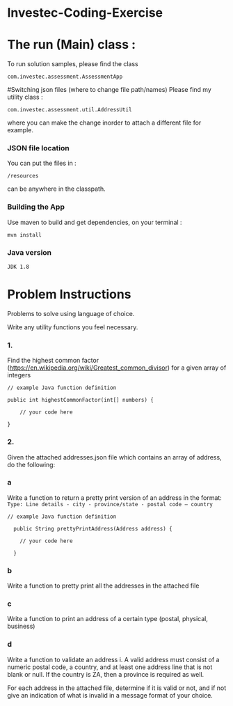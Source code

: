 # Investec-Coding-Exercise

# The run (Main) class :
To run solution samples, please find the class
```
com.investec.assessment.AssessmentApp
```

#Switching json files (where to change file path/names)
Please find my utility class :
```
com.investec.assessment.util.AddressUtil
```
where you can make the change inorder to attach a different file for example.


### JSON file location
You can put the files in :
```
/resources
```

can be anywhere in the classpath.

### Building the App
Use maven to build and get dependencies, on your terminal : 

```
mvn install
```
### Java version
```
JDK 1.8
```



# Problem Instructions
Problems to solve using language of choice.

Write any utility functions you feel necessary.

 ### 1.

Find the highest common factor (https://en.wikipedia.org/wiki/Greatest_common_divisor) for a given array of integers
```
// example Java function definition
```
```
public int highestCommonFactor(int[] numbers) {

    // your code here

}
```

### 2.
Given the attached addresses.json file which contains an array of address, do the following:
### a
Write a function to return a pretty print version of an address in the format: ``` Type: Line details - city - province/state - postal code – country ```
```
// example Java function definition
```
```
  public String prettyPrintAddress(Address address) {

    // your code here

  }
```
### b
Write a function to pretty print all the addresses in the attached file
### c
Write a function to print an address of a certain type (postal, physical, business)

### d
Write a function to validate an address
 i.    A valid address must consist of a numeric postal code, a country, and at least one address line that is not blank or null. If the country is ZA, then a province is required as well.

For each address in the attached file, determine if it is valid or not, and if not give an indication of what is invalid in a message format of your choice.

